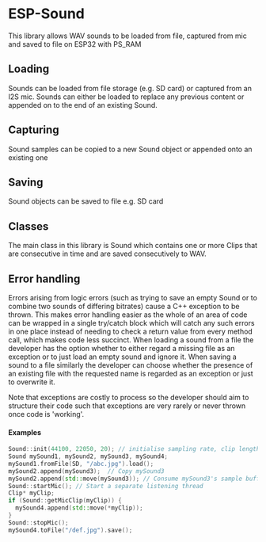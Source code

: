# ESP-Sound
 
This library allows WAV sounds to be loaded from file, captured from mic and saved to file on ESP32 with PS_RAM

## Loading

Sounds can be loaded from file storage (e.g. SD card) or captured from an I2S mic.
Sounds can either be loaded to replace any previous content or appended on to the end of an existing Sound.

## Capturing

Sound samples can be copied to a new Sound object or appended onto an existing one

## Saving

Sound objects can be saved to file e.g. SD card

## Classes

The main class in this library is Sound which contains one or more Clips that are consecutive in time and are saved consecutively to WAV.

## Error handling

Errors arising from logic errors (such as trying to save an empty Sound or to combine two sounds of differing bitrates) cause a C++ exception to be thrown.
This makes error handling easier as the whole of an area of code can be wrapped in a single try/catch block which will catch any such errors in one place instead of needing to check a return value from every method call, which makes code less succinct.
When loading a sound from a file the developer has the option whether to either regard a missing file as an exception or to just load an empty sound and ignore it.
When saving a sound to a file similarly the developer can choose whether the presence of an existing file with the requested name is regarded as an exception or just to overwrite it.

Note that exceptions are costly to process so the developer should aim to structure their code such that exceptions are very rarely or never thrown once code is 'working'.

#### Examples
```cpp
Sound::init(44100, 22050, 20); // initialise sampling rate, clip length and typical clip count
Sound mySound1, mySound2, mySound3, mySound4;
mySound1.fromFile(SD, "/abc.jpg").load();
mySound2.append(mySound3);	// Copy mySound3
mySound2.append(std::move(mySound3)); // Consume mySound3's sample buffer
Sound::startMic(); // Start a separate listening thread 
Clip* myClip;
if (Sound::getMicClip(myClip)) {
  mySound4.append(std::move(*myClip));
}
Sound::stopMic();
mySound4.toFile("/def.jpg").save();
```
